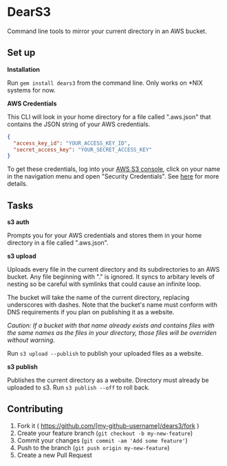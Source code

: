 # DearS3

Command line tools to mirror your current directory in an AWS bucket.

## Set up

**Installation**

Run `gem install dears3` from the command line. Only works on *NIX systems for
now.

**AWS Credentials**

This CLI will look in your home directory for a file called ".aws.json"
that contains the JSON string of your AWS credentials.

```json
{
  "access_key_id": "YOUR_ACCESS_KEY_ID",
  "secret_access_key": "YOUR_SECRET_ACCESS_KEY"
}
```

To get these credentials, log into your [AWS S3 console][s3 console], click on your name in
the navigation menu and open "Security Credentials". See [here][credentials docs] for more details.

[s3 console]: https://console.aws.amazon.com/s3
[credentials docs]: http://docs.aws.amazon.com/general/latest/gr/aws-security-credentials.html

## Tasks

**s3 auth**

Prompts you for your AWS credentials and stores them in your home
directory in a file called ".aws.json".

**s3 upload**

Uploads every file in the current directory and its subdirectories to an AWS
bucket. Any file beginning with "." is ignored. It syncs to arbitary levels of
nesting so be careful with symlinks that could cause an infinite loop.

The bucket will take the name of the current directory, replacing underscores
with dashes. Note that the bucket's name must conform with DNS requirements if
you plan on publishing it as a website.

*Caution: If a bucket with that name already exists and contains files with the
same names as the files in your directory, those files will be overriden without
warning.*

Run `s3 upload --publish` to publish your uploaded files as a website.

**s3 publish**

Publishes the current directory as a website. Directory must already be uploaded
to s3. Run `s3 publish --off` to roll back.


## Contributing

1. Fork it ( https://github.com/[my-github-username]/dears3/fork )
2. Create your feature branch (`git checkout -b my-new-feature`)
3. Commit your changes (`git commit -am 'Add some feature'`)
4. Push to the branch (`git push origin my-new-feature`)
5. Create a new Pull Request
